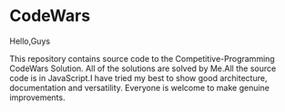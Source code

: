 # CodeWars

Hello,Guys

This repository contains source code to the Competitive-Programming CodeWars Solution. All of the solutions are solved by Me.All the source code is in JavaScript.I have tried my best to show good architecture, documentation and versatility. Everyone is welcome to make genuine improvements. 
